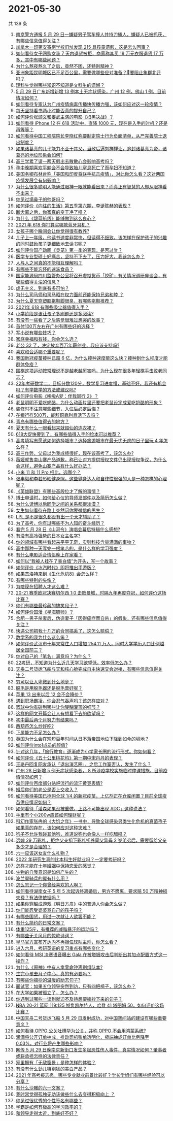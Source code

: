 # 2021-05-30

共 139 条

<!-- BEGIN -->
<!-- 最后更新时间 Sun May 30 2021 18:32:06 GMT+0800 (China Standard Time) -->

1. [南京警方通报 5 月 29
   日一嫌疑男子驾车撞人并持刀捅人，嫌疑人已被抓获，有哪些信息值得关注？](https://www.zhihu.com/question/462129219)
2. [加拿大一印第安寄宿学校旧址发现 215 具孩童遗骸，这是怎么回事？](https://www.zhihu.com/question/462022143)
3. [如何看待女子网购女装 7 天内退货被拒，商家称其买 18 万元衣服退货 17
   万多，其中有哪些问题？](https://www.zhihu.com/question/462187108)
4. [为什么熬夜熬久了之后，竟然不困，还特别精神？](https://www.zhihu.com/question/303134019)
5. [亚洲象距昆明城区已不足百公里，需要做哪些应对准备？要阻止象群北迁吗？](https://www.zhihu.com/question/462169548)
6. [理科生觉得哪些知识不知道是文科生的遗憾？](https://www.zhihu.com/question/270455074)
7. [5 月 29 日广东新增新增 13 例本土无症状感染，广州 12 例，佛山 1
   例，目前情况如何？](https://www.zhihu.com/question/462164375)
8. [如何看待专家认为广州疫情病毒传播快传播力强，该如何应对这一轮疫情？](https://www.zhihu.com/question/462060673)
9. [每天坚持看书两小时能否真的提升自己？](https://www.zhihu.com/question/451546101)
10. [如何评价张颂文和姜武主演的电影《扫黑决战》？](https://www.zhihu.com/question/455752818)
11. [如何看待 iPhone 12 在 618 活动中，直降 1000
    元，现在是入手的时机？还是再等等？](https://www.zhihu.com/question/461312225)
12. [如何看待中国工程院院长李晓红称要制定院士行为负面清单，从严完善院士退出制度？](https://www.zhihu.com/question/462035659)
13. [如果诸葛亮的儿子能力不亚于其父，当政后逼刘禅禅让，追封诸葛亮为帝，诸葛亮的地位形象会如何?](https://www.zhihu.com/question/461502132)
14. [高三学累了请一两天假出去散散心会影响高考吗？](https://www.zhihu.com/question/429739425)
15. [孕中晚期喜欢平躺会不会导致胎儿窒息死亡了而孕妇不知道？](https://www.zhihu.com/question/412446157)
16. [美国务卿布林肯称「美国和印度将联手抗击疫情」，对此你怎么看？这对两国疫情发展会有何影响？](https://www.zhihu.com/question/462187161)
17. [为什么很多聪明人能通过眼神一眼就能看出来？而真正有智慧的人却从眼神看不出来？](https://www.zhihu.com/question/55333539)
18. [你见过塌鼻子的帅哥吗？](https://www.zhihu.com/question/272575994)
19. [如何评价《向往的生活》第五季第六期，李诞陈赫的表现？](https://www.zhihu.com/question/461948636)
20. [断舍离之后，你家真的变干净了吗？](https://www.zhihu.com/question/461287259)
21. [为什么《碧蓝航线》能够做到这么良心？](https://www.zhihu.com/question/459384567)
22. [2021 年 618 你打算买哪款蓝牙耳机？](https://www.zhihu.com/question/461467494)
23. [女孩子哪个瞬间会让你觉得很有教养?](https://www.zhihu.com/question/364828906)
24. [儿子上一年级，他读书速度非常快，但读得不细致。该怎样在保护孩子的兴趣的同时鼓励孩子更细致地去读书呢？](https://www.zhihu.com/question/411684396)
25. [如何评价国产动画《灵笼》第一季的表现，是否过誉？](https://www.zhihu.com/question/460671702)
26. [医学专业型硕士好痛苦，坚持不下去了，压力好大，我该怎么办？](https://www.zhihu.com/question/322249099)
27. [人与人之间真的不能相互理解吗？](https://www.zhihu.com/question/60621038)
28. [有哪些不能忘怀的速冻食品？](https://www.zhihu.com/question/22528844)
29. [国家能源局四川监管办公室将召开虚拟货币「挖矿」有关情况调研座谈会，有哪些值得关注的信息？](https://www.zhihu.com/question/461664450)
30. [虚无主义，到底有多可怕？](https://www.zhihu.com/question/309651606)
31. [为什么司马师和司马昭在权力面前还能保持兄弟和睦 ？](https://www.zhihu.com/question/39691105)
32. [为什么夏天穿塑胶拖鞋脚很臭，有哪些拖鞋推荐？](https://www.zhihu.com/question/30068966)
33. [2021年 618 有哪些吸尘器值得入手？](https://www.zhihu.com/question/457255441)
34. [小学阶段是该让孩子多刷题还是多阅读?](https://www.zhihu.com/question/387030054)
35. [有没有一些看了之后感觉很难过想哭的故事？](https://www.zhihu.com/question/368019752)
36. [首付100万左右在广州有哪些好的选择？](https://www.zhihu.com/question/461992727)
37. [写小说有哪些技巧？](https://www.zhihu.com/question/31275139)
38. [家庭幸福和有钱，你会怎么选？](https://www.zhihu.com/question/461339158)
39. [老公 32 了，决定放弃百万年薪创业，我应该支持吗?](https://www.zhihu.com/question/447327404)
40. [喜欢和合适哪个重要呢？](https://www.zhihu.com/question/459841372)
41. [我国新冠疫苗接种已超 6
    亿，为什么接种速度能这么快？接种到什么程度才能群体免疫？](https://www.zhihu.com/question/462054245)
42. [围棋这项运动按常理说不是越老越厉害吗，为什么现在很多年轻棋手击败老同志？](https://www.zhihu.com/question/432357129)
43. [22年考研数学二，目标分数120分，数学复习进度慢，基础不好，我还有机会吗？有学数学的方法或建议吗?](https://www.zhihu.com/question/460454239)
44. [如何评价电影《哆啦A梦：伴我同行 2》？](https://www.zhihu.com/question/390164272)
45. [老鼠明明不爱吃奶酪，为什么动画片里还要把老鼠设定成爱吃奶酪的形象？](https://www.zhihu.com/question/454363021)
46. [装修时不注意哪些细节，入住后必定后悔？](https://www.zhihu.com/question/436485069)
47. [在银行存500万，能辞职靠利息活下去吗？](https://www.zhihu.com/question/347518117)
48. [青岛有哪些值得去的地方？](https://www.zhihu.com/question/268589944)
49. [夏天有什么一眼看起来就超仙的连衣裙？](https://www.zhihu.com/question/451969750)
50. [618大促快要到了，有哪些值得入手的绘本可以推荐？](https://www.zhihu.com/question/461403833)
51. [高考填写志愿该如何选择城市？选择旅游城市在最无忧无虑的日子里玩 4
    年怎么样？](https://www.zhihu.com/question/461473516)
52. [高三作弊，父母以为我成绩很好，现在该高考了，该怎么办?](https://www.zhihu.com/question/461546823)
53. [薇娅就售卖山寨产品道歉，称已让对方提供授权文件仍出现授权争议，为什么会这样，避免山寨产品有什么好办法？](https://www.zhihu.com/question/461988510)
54. [小米 11 和 11 Pro 相比，选哪个？](https://www.zhihu.com/question/451981720)
55. [张丰毅和李若彤晒健身照，这些健身达人和自律性很强的人是一种怎样的心理呢？](https://www.zhihu.com/question/459415948)
56. [《英雄联盟》有哪些高段位才了解的事情？](https://www.zhihu.com/question/460098622)
57. [博士申请时，如何给心仪的导师发邮件以及简历怎么做？](https://www.zhihu.com/question/390877622)
58. [为什么读博以后同学之间的关系都很淡漠？](https://www.zhihu.com/question/437021655)
59. [女生如何看待在路上突然问你要微信的男生？](https://www.zhihu.com/question/320105658)
60. [LPL 是不是很久都没有出一个天才辅助了？](https://www.zhihu.com/question/460740647)
61. [为了高考，你有过哪些不为人知的奋斗经历？](https://www.zhihu.com/question/461699971)
62. [看完 5 月 28 日《山河令》演唱会幕后特辑什么感想?](https://www.zhihu.com/question/461930253)
63. [有没有高冷强势的日本女主名字?](https://www.zhihu.com/question/450309452)
64. [你的领域有哪些看起来平平无奇，实则科技含量满满的事物？](https://www.zhihu.com/question/459861681)
65. [高中那种一天写完一根笔芯的，是什么样的学习强度？](https://www.zhihu.com/question/388312652)
66. [有什么电影适合情侣晚上在家看？](https://www.zhihu.com/question/358887778)
67. [如何以“我被人挂在了表白墙”为开头，写一个故事？](https://www.zhihu.com/question/461083286)
68. [如何评价《冰汽时代》即将推出手游版？](https://www.zhihu.com/question/460675839)
69. [如果杰洛特来到《生化危机8》会怎么样？](https://www.zhihu.com/question/459033335)
70. [有哪些特别的头像？](https://www.zhihu.com/question/375951828)
71. [为啥现在招聘人才这么难？](https://www.zhihu.com/question/454330385)
72. [20-21 赛季欧冠决赛切尔西 1:0
    击败曼城，时隔九年再度夺冠，如何评价这场比赛？](https://www.zhihu.com/question/462143896)
73. [你们有哪些最珍藏的搞笑段子？](https://www.zhihu.com/question/389442595)
74. [如何评价国漫《星海镖师》？](https://www.zhihu.com/question/29169402)
75. [合肥一男子杀妻后，伪造妻子「因得癌症而自杀」的假象，还有哪些信息值得关注？](https://www.zhihu.com/question/461886353)
76. [快递公司把我十几万的合同搞丢了，这怎么赔偿？](https://www.zhihu.com/question/374980406)
77. [数学系的我为什么这么笨？](https://www.zhihu.com/question/461756255)
78. [如何评价武汉市十年来常住人口增加 254.11
    万人，同时大学学历人口比例越居全国前三？](https://www.zhihu.com/question/461642433)
79. [你对自己的「笔名」满意吗？为什么？](https://www.zhihu.com/question/462088461)
80. [22考研，不知道为什么近几天学习欲望低，效率低怎么办？](https://www.zhihu.com/question/454494888)
81. [天舟二号货运飞船与天和核心舱完成自主快速交会对接，有哪些信息值得关注？](https://www.zhihu.com/question/462162007)
82. [穷可以让人卑微到什么地步？](https://www.zhihu.com/question/316979063)
83. [脱毛是用脱毛器还是脱毛膏好呢？](https://www.zhihu.com/question/21059868)
84. [苹果 13 出来以后 12 会不会降价？](https://www.zhihu.com/question/451198251)
85. [遇到职场霸凌，你会忍气吞声吗？该怎样应对？](https://www.zhihu.com/question/462014220)
86. [篮球中你有碰到哪些让你醍醐灌顶的细节？](https://www.zhihu.com/question/443277713)
87. [这样的网文开篇会让人有想看下去的欲望吗？](https://www.zhihu.com/question/461971034)
88. [初中最后两个月努力有结果吗？](https://www.zhihu.com/question/453345783)
89. [西葫芦怎么炒好吃?](https://www.zhihu.com/question/455923825)
90. [下属能力不足怎么办？](https://www.zhihu.com/question/451793430)
91. [英国为什么会在短短百年时间从日不落帝国地位下降到如今的境地？](https://www.zhihu.com/question/458600603)
92. [如何评价into1成员的颜值?](https://www.zhihu.com/question/456470539)
93. [针对这几年，「旅行教育」逐渐成为小学家长圈的流行形式。你如何看？](https://www.zhihu.com/question/460468492)
94. [如何评价《五十公里桃花坞》第一期中宋丹丹的表现？](https://www.zhihu.com/question/460852707)
95. [王珞丹回复网友承认「退出演艺圈」，之后工作室否认，发生了什么？](https://www.zhihu.com/question/461310414)
96. [广州 28 日新增 5 例无症状感染者， 8
    所涉疫学校实施临时停课措施，目前疫情情况如何？](https://www.zhihu.com/question/461901108)
97. [如何评价百度部分贴吧流行的流汗黄豆表情?](https://www.zhihu.com/question/431951953)
98. [婚后你们的老公是否上交收入？](https://www.zhihu.com/question/446421532)
99. [如何看待美国已抢购全球 1/4
    的新冠疫苗，上亿剂正在仓库闲置？目前全球疫苗供应情况如何？](https://www.zhihu.com/question/460152630)
100. [如何看待「潘森如果没被重做，上路不可能出现 ADC」这种说法？](https://www.zhihu.com/question/457008736)
101. [手里有个小200w应该如何理财呢？](https://www.zhihu.com/question/458397585)
102. [科幻作家张冉的《大饥之年》一书中，导致全球感染另类生化危机的真菌孢子如果真的存在，该如何应对这种灾难？](https://www.zhihu.com/question/368901650)
103. [狗子不允许我碰其他狗，难道说狗也会像人一样吃醋吗？](https://www.zhihu.com/question/461721289)
104. [远嫁 29 万彩礼，拒绝父亲扣下彩礼抚养同父异母 2
     岁弟弟后，需要留给父亲多少才是合理的？](https://www.zhihu.com/question/461285207)
105. [六一应该送女友什么礼物？](https://www.zhihu.com/question/60285884)
106. [2022 年研究生真的比本科生好就业吗？一定要考研吗？](https://www.zhihu.com/question/461310407)
107. [怎样才能在十年婚姻中保持恋爱的感觉？](https://www.zhihu.com/question/458200334)
108. [生物的自我意识是如何产生的？](https://www.zhihu.com/question/459715465)
109. [波兰翼骑兵的翼有什么用？](https://www.zhihu.com/question/55305997)
110. [怎么忘记一个你曾经喜欢的人啊？](https://www.zhihu.com/question/460591788)
111. [如何看待湖南女子 5 年 5 次起诉终离婚后，男方不愿离，要求赔 50
     万精神损失费？有法律依据吗？](https://www.zhihu.com/question/461885174)
112. [如果你穿越成游戏《明日方舟》中的普通人你会怎么做？](https://www.zhihu.com/question/461164416)
113. [你们能忍受婆婆骂自己的孩子吗？](https://www.zhihu.com/question/454976302)
114. [有哪些国货，用过一次就让人欲罢不能？](https://www.zhihu.com/question/393594038)
115. [有什么简约的日常文案？](https://www.zhihu.com/question/453999428)
116. [体重125斤，有推荐的减脂暴汗的运动吗？](https://www.zhihu.com/question/459003254)
117. [有哪些无关风月的惊艳诗词？](https://www.zhihu.com/question/454234983)
118. [皇马官方宣布齐达内不再担任球队主帅，你怎么看？](https://www.zhihu.com/question/461715792)
119. [进入六月，考研英语的复习重点有哪些变化？](https://www.zhihu.com/question/397257214)
120. [如何看待 MSI 决赛语音曝出 Gala
     在被塔姆攻击后判断出其加点配置方式这一操作？](https://www.zhihu.com/question/461780557)
121. [为什么《原神》中有人拿零命钟离刷组队本?](https://www.zhihu.com/question/460950761)
122. [生完小孩去月子中心，真的有必要吗？](https://www.zhihu.com/question/350300161)
123. [有哪些你摘抄的温暖的励志句子?](https://www.zhihu.com/question/435739334)
124. [面试官：如果五位领导突然到访，只有四把椅子，该怎么办？](https://www.zhihu.com/question/456412666)
125. [在大学如果被孤立了，怎么办？](https://www.zhihu.com/question/455681882)
126. [你遇到过哪些一读到就迫不及待想要摘抄下来的句子？](https://www.zhihu.com/question/456839676)
127. [NBA 20-21 篮网 119:125 憾负凯尔特人，哈登 41 塔图姆
     50，如何评价这场比赛？](https://www.zhihu.com/question/461978153)
128. [中国天舟二号货运飞船 5 月 29
     日发射成功，对中国空间站的建设有哪些重要意义？](https://www.zhihu.com/question/460289721)
129. [如何看待 OPPO 公关吐槽华为公关，并称 OPPO
     不会用鸿蒙系统?](https://www.zhihu.com/question/461394382)
130. [滴滴将公开订单抽成，推动司机账单透明化，极端抽成订单比例降至
     0.03%，对行业将产生哪些影响？](https://www.zhihu.com/question/461562442)
131. [网传 5 月 29
     日晚南京新街口发生多起恶性伤人事件，真实情况如何？肇事者或将承担怎样的法律责任？](https://www.zhihu.com/question/462117183)
132. [家里拥有「无敌窗景」是种怎样的体验？](https://www.zhihu.com/question/459289624)
133. [有没有什么劲儿特别猛的美白产品？](https://www.zhihu.com/question/441955092)
134. [2021
     年高考报志愿，哪些专业就业前景比较好？学长学姐们有哪些经验可以分享？](https://www.zhihu.com/question/458812643)
135. [有什么沙雕的六一文案？](https://www.zhihu.com/question/461101229)
136. [我时常觉得孤独无助该做些什么去变得积极向上 ？](https://www.zhihu.com/question/460648517)
137. [你见过很优秀的个性签名有哪些？](https://www.zhihu.com/question/265584312)
138. [学霸是如何有极高的学习效率的？](https://www.zhihu.com/question/366475943)
139. [和领导走得太近，到底好不好？](https://www.zhihu.com/question/435265697)

<!-- END -->
